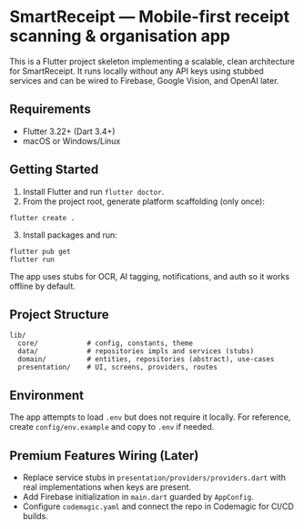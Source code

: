 # SmartReceipt — Mobile-first receipt scanning & organisation app

This is a Flutter project skeleton implementing a scalable, clean architecture for SmartReceipt. It runs locally without any API keys using stubbed services and can be wired to Firebase, Google Vision, and OpenAI later.

## Requirements

- Flutter 3.22+ (Dart 3.4+)
- macOS or Windows/Linux

## Getting Started

1. Install Flutter and run `flutter doctor`.
2. From the project root, generate platform scaffolding (only once):

```
flutter create .
```

3. Install packages and run:

```
flutter pub get
flutter run
```

The app uses stubs for OCR, AI tagging, notifications, and auth so it works offline by default.

## Project Structure

```
lib/
  core/            # config, constants, theme
  data/            # repositories impls and services (stubs)
  domain/          # entities, repositories (abstract), use-cases
  presentation/    # UI, screens, providers, routes
```

## Environment

The app attempts to load `.env` but does not require it locally. For reference, create `config/env.example` and copy to `.env` if needed.

## Premium Features Wiring (Later)

- Replace service stubs in `presentation/providers/providers.dart` with real implementations when keys are present.
- Add Firebase initialization in `main.dart` guarded by `AppConfig`.
 - Configure `codemagic.yaml` and connect the repo in Codemagic for CI/CD builds.

